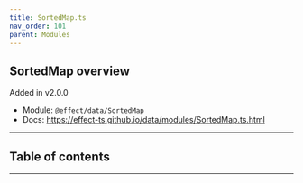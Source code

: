 ```yaml
---
title: SortedMap.ts
nav_order: 101
parent: Modules
---
```


## SortedMap overview

Added in v2.0.0

- Module: `@effect/data/SortedMap`
- Docs: https://effect-ts.github.io/data/modules/SortedMap.ts.html

---

<h2 class="text-delta">Table of contents</h2>

---
